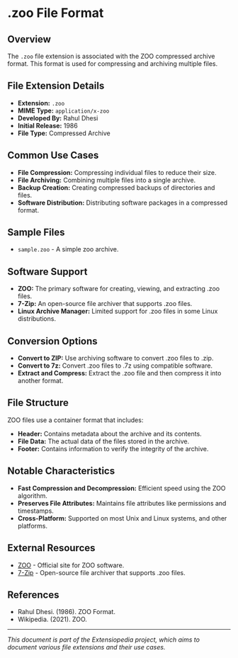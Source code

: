 # .zoo File Format

## Overview

The `.zoo` file extension is associated with the ZOO compressed archive format. This format is used for compressing and archiving multiple files.

## File Extension Details

- **Extension:** `.zoo`
- **MIME Type:** `application/x-zoo`
- **Developed By:** Rahul Dhesi
- **Initial Release:** 1986
- **File Type:** Compressed Archive

## Common Use Cases

- **File Compression:** Compressing individual files to reduce their size.
- **File Archiving:** Combining multiple files into a single archive.
- **Backup Creation:** Creating compressed backups of directories and files.
- **Software Distribution:** Distributing software packages in a compressed format.

## Sample Files

- `sample.zoo` - A simple zoo archive.

## Software Support

- **ZOO:** The primary software for creating, viewing, and extracting .zoo files.
- **7-Zip:** An open-source file archiver that supports .zoo files.
- **Linux Archive Manager:** Limited support for .zoo files in some Linux distributions.

## Conversion Options

- **Convert to ZIP:** Use archiving software to convert .zoo files to .zip.
- **Convert to 7z:** Convert .zoo files to .7z using compatible software.
- **Extract and Compress:** Extract the .zoo file and then compress it into another format.

## File Structure

ZOO files use a container format that includes:
- **Header:** Contains metadata about the archive and its contents.
- **File Data:** The actual data of the files stored in the archive.
- **Footer:** Contains information to verify the integrity of the archive.

## Notable Characteristics

- **Fast Compression and Decompression:** Efficient speed using the ZOO algorithm.
- **Preserves File Attributes:** Maintains file attributes like permissions and timestamps.
- **Cross-Platform:** Supported on most Unix and Linux systems, and other platforms.

## External Resources

- [ZOO](http://www.ibiblio.org/pub/Linux/utils/compress/) - Official site for ZOO software.
- [7-Zip](https://www.7-zip.org/) - Open-source file archiver that supports .zoo files.

## References

- Rahul Dhesi. (1986). ZOO Format.
- Wikipedia. (2021). ZOO.

---

*This document is part of the Extensiopedia project, which aims to document various file extensions and their use cases.*
